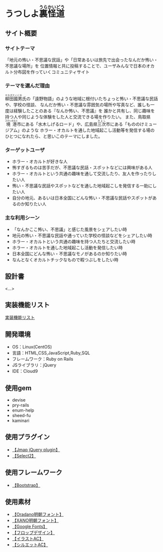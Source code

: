 # うつしよ<ruby>裏怪道<rp>（</rp><rt>うらかいどう</rt><rp>）</rp></ruby>

## サイト概要
### サイトテーマ
「地元の怖い・不思議な民話」や「日常あるいは旅先で出会ったなんだか怖い・不思議な場所」を
位置情報と共に投稿することで、ユーザみんなで日本のオカルト分布図を作っていくコミュニティサイト

### テーマを選んだ理由
<ruby>柳田國男<rp>（</rp><rt>やなぎだくにお</rt><rp>）</rp></ruby>氏の「遠野物語」のような地域に根付いたちょっと怖い・不思議な民話や、学校の怪談、
なんだか怖い・不思議な雰囲気の場所や写真など、誰しも一度は経験したことのある『なんか怖い、不思議』を
誰かと共有し、同じ趣味を持つ人や同じような体験をした人と交流できる場を作りたい。
また、鳥取県<ruby>境港<rp>（</rp><rt>さかいみなと</rt><rp>）</rp></ruby>市にある「水木しげるロード」や、広島県<ruby>三次<rp>（</rp><rt>みよし</rt><rp>）</rp></ruby>市にある「もののけミュージアム」のような
ホラー・オカルトを通した地域起こし活動等を発信する場のひとつになれたら、と思いこのテーマにしました。

### ターゲットユーザ
- ホラー・オカルトが好きな人
- 怖すぎるものは苦手だが、不思議な民話・スポットなどには興味がある人
- ホラー・オカルトという共通の趣味を通して交流したり、友人を作ったりしたい人
- 怖い・不思議な民話やスポットなどを通した地域起こしを発信する一助にしたい人
- 自分の地元、あるいは日本全国にどんな怖い・不思議な民話やスポットがあるのか知りたい人

### 主な利用シーン
- 「なんかここ怖い、不思議」と感じた風景をシェアしたい時
- 地元の怖い・不思議な民話や通っていた学校の怪談などをシェアしたい時
- ホラー・オカルトという共通の趣味を持つ人たちと交流したい時
- ホラー・オカルトを通した地域起こし活動を発信したい時
- 日本全国にどんな怖い・不思議なモノがあるのか知りたい時
- なんとなくオカルトチックなもので暇つぶしをしたい時

## 設計書
<...>

## 実装機能リスト
[実装機能リスト](https://docs.google.com/spreadsheets/d/1IQtYjrcAJMfpGHiheaRgTSO40gS0S5aCTOjJQTZYRu0/edit?usp=sharing)

## 開発環境
- OS：Linux(CentOS)
- 言語：HTML,CSS,JavaScript,Ruby,SQL
- フレームワーク：Ruby on Rails
- JSライブラリ：jQuery
- IDE：Cloud9

## 使用gem
- devise
- pry-rails
- enum-help
- sheed-fu
- kaminari

## 使用プラグイン
- [【Jmap jQuery plugin】](https://yugokimura.github.io/jmap/)
- [【Select2】](https://select2.org/)

## 使用フレームワーク
- [【Bootstrap】](https://getbootstrap.jp/)

## 使用素材
- [【Oradano明朝フォント】](https://www.asahi-net.or.jp/~sd5a-ucd/freefonts/Oradano-Mincho/)
- [【XANO明朝フォント】](https://www.asahi-net.or.jp/~sd5a-ucd/freefonts/XANO-mincho/)
- [【Google Fonts】](https://fonts.google.com/)
- [【フロップデザイン】](https://www.flopdesign.com/)
- [【イラストAC】](https://www.ac-illust.com/)
- [【シルエットAC】](https://www.silhouette-ac.com/)